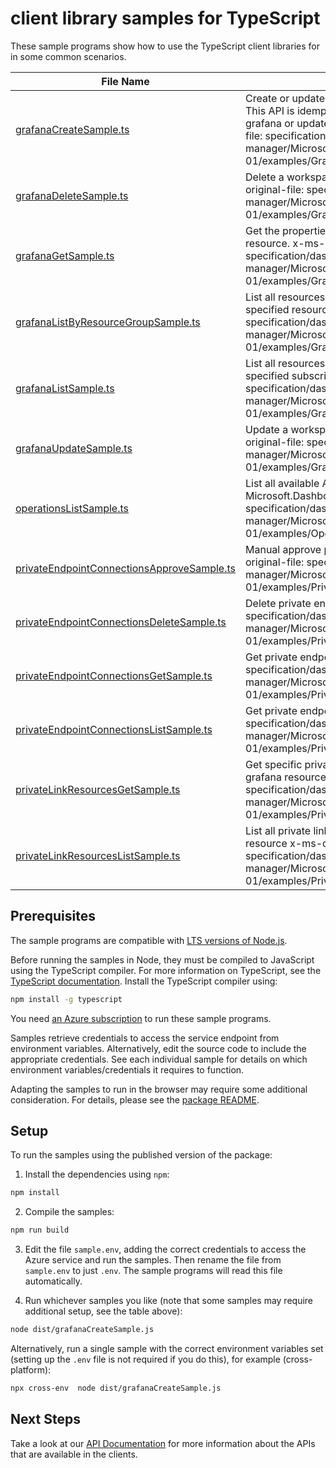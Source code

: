 # client library samples for TypeScript

These sample programs show how to use the TypeScript client libraries for in some common scenarios.

| **File Name**                                                                         | **Description**                                                                                                                                                                                                                                                                   |
| ------------------------------------------------------------------------------------- | --------------------------------------------------------------------------------------------------------------------------------------------------------------------------------------------------------------------------------------------------------------------------------- |
| [grafanaCreateSample.ts][grafanacreatesample]                                         | Create or update a workspace for Grafana resource. This API is idempotent, so user can either create a new grafana or update an existing grafana. x-ms-original-file: specification/dashboard/resource-manager/Microsoft.Dashboard/stable/2022-08-01/examples/Grafana_Create.json |
| [grafanaDeleteSample.ts][grafanadeletesample]                                         | Delete a workspace for Grafana resource. x-ms-original-file: specification/dashboard/resource-manager/Microsoft.Dashboard/stable/2022-08-01/examples/Grafana_Delete.json                                                                                                          |
| [grafanaGetSample.ts][grafanagetsample]                                               | Get the properties of a specific workspace for Grafana resource. x-ms-original-file: specification/dashboard/resource-manager/Microsoft.Dashboard/stable/2022-08-01/examples/Grafana_Get.json                                                                                     |
| [grafanaListByResourceGroupSample.ts][grafanalistbyresourcegroupsample]               | List all resources of workspaces for Grafana under the specified resource group. x-ms-original-file: specification/dashboard/resource-manager/Microsoft.Dashboard/stable/2022-08-01/examples/Grafana_ListByResourceGroup.json                                                     |
| [grafanaListSample.ts][grafanalistsample]                                             | List all resources of workspaces for Grafana under the specified subscription. x-ms-original-file: specification/dashboard/resource-manager/Microsoft.Dashboard/stable/2022-08-01/examples/Grafana_List.json                                                                      |
| [grafanaUpdateSample.ts][grafanaupdatesample]                                         | Update a workspace for Grafana resource. x-ms-original-file: specification/dashboard/resource-manager/Microsoft.Dashboard/stable/2022-08-01/examples/Grafana_Update.json                                                                                                          |
| [operationsListSample.ts][operationslistsample]                                       | List all available API operations provided by Microsoft.Dashboard. x-ms-original-file: specification/dashboard/resource-manager/Microsoft.Dashboard/stable/2022-08-01/examples/Operations_List.json                                                                               |
| [privateEndpointConnectionsApproveSample.ts][privateendpointconnectionsapprovesample] | Manual approve private endpoint connection x-ms-original-file: specification/dashboard/resource-manager/Microsoft.Dashboard/stable/2022-08-01/examples/PrivateEndpointConnections_Approve.json                                                                                    |
| [privateEndpointConnectionsDeleteSample.ts][privateendpointconnectionsdeletesample]   | Delete private endpoint connection x-ms-original-file: specification/dashboard/resource-manager/Microsoft.Dashboard/stable/2022-08-01/examples/PrivateEndpointConnections_Delete.json                                                                                             |
| [privateEndpointConnectionsGetSample.ts][privateendpointconnectionsgetsample]         | Get private endpoint connections. x-ms-original-file: specification/dashboard/resource-manager/Microsoft.Dashboard/stable/2022-08-01/examples/PrivateEndpointConnections_Get.json                                                                                                 |
| [privateEndpointConnectionsListSample.ts][privateendpointconnectionslistsample]       | Get private endpoint connection x-ms-original-file: specification/dashboard/resource-manager/Microsoft.Dashboard/stable/2022-08-01/examples/PrivateEndpointConnections_List.json                                                                                                  |
| [privateLinkResourcesGetSample.ts][privatelinkresourcesgetsample]                     | Get specific private link resource information for this grafana resource x-ms-original-file: specification/dashboard/resource-manager/Microsoft.Dashboard/stable/2022-08-01/examples/PrivateLinkResources_Get.json                                                                |
| [privateLinkResourcesListSample.ts][privatelinkresourceslistsample]                   | List all private link resources information for this grafana resource x-ms-original-file: specification/dashboard/resource-manager/Microsoft.Dashboard/stable/2022-08-01/examples/PrivateLinkResources_List.json                                                                  |

## Prerequisites

The sample programs are compatible with [LTS versions of Node.js](https://github.com/nodejs/release#release-schedule).

Before running the samples in Node, they must be compiled to JavaScript using the TypeScript compiler. For more information on TypeScript, see the [TypeScript documentation][typescript]. Install the TypeScript compiler using:

```bash
npm install -g typescript
```

You need [an Azure subscription][freesub] to run these sample programs.

Samples retrieve credentials to access the service endpoint from environment variables. Alternatively, edit the source code to include the appropriate credentials. See each individual sample for details on which environment variables/credentials it requires to function.

Adapting the samples to run in the browser may require some additional consideration. For details, please see the [package README][package].

## Setup

To run the samples using the published version of the package:

1. Install the dependencies using `npm`:

```bash
npm install
```

2. Compile the samples:

```bash
npm run build
```

3. Edit the file `sample.env`, adding the correct credentials to access the Azure service and run the samples. Then rename the file from `sample.env` to just `.env`. The sample programs will read this file automatically.

4. Run whichever samples you like (note that some samples may require additional setup, see the table above):

```bash
node dist/grafanaCreateSample.js
```

Alternatively, run a single sample with the correct environment variables set (setting up the `.env` file is not required if you do this), for example (cross-platform):

```bash
npx cross-env  node dist/grafanaCreateSample.js
```

## Next Steps

Take a look at our [API Documentation][apiref] for more information about the APIs that are available in the clients.

[grafanacreatesample]: https://github.com/Azure/azure-sdk-for-js/blob/main/sdk/dashboard/arm-dashboard/samples/v1/typescript/src/grafanaCreateSample.ts
[grafanadeletesample]: https://github.com/Azure/azure-sdk-for-js/blob/main/sdk/dashboard/arm-dashboard/samples/v1/typescript/src/grafanaDeleteSample.ts
[grafanagetsample]: https://github.com/Azure/azure-sdk-for-js/blob/main/sdk/dashboard/arm-dashboard/samples/v1/typescript/src/grafanaGetSample.ts
[grafanalistbyresourcegroupsample]: https://github.com/Azure/azure-sdk-for-js/blob/main/sdk/dashboard/arm-dashboard/samples/v1/typescript/src/grafanaListByResourceGroupSample.ts
[grafanalistsample]: https://github.com/Azure/azure-sdk-for-js/blob/main/sdk/dashboard/arm-dashboard/samples/v1/typescript/src/grafanaListSample.ts
[grafanaupdatesample]: https://github.com/Azure/azure-sdk-for-js/blob/main/sdk/dashboard/arm-dashboard/samples/v1/typescript/src/grafanaUpdateSample.ts
[operationslistsample]: https://github.com/Azure/azure-sdk-for-js/blob/main/sdk/dashboard/arm-dashboard/samples/v1/typescript/src/operationsListSample.ts
[privateendpointconnectionsapprovesample]: https://github.com/Azure/azure-sdk-for-js/blob/main/sdk/dashboard/arm-dashboard/samples/v1/typescript/src/privateEndpointConnectionsApproveSample.ts
[privateendpointconnectionsdeletesample]: https://github.com/Azure/azure-sdk-for-js/blob/main/sdk/dashboard/arm-dashboard/samples/v1/typescript/src/privateEndpointConnectionsDeleteSample.ts
[privateendpointconnectionsgetsample]: https://github.com/Azure/azure-sdk-for-js/blob/main/sdk/dashboard/arm-dashboard/samples/v1/typescript/src/privateEndpointConnectionsGetSample.ts
[privateendpointconnectionslistsample]: https://github.com/Azure/azure-sdk-for-js/blob/main/sdk/dashboard/arm-dashboard/samples/v1/typescript/src/privateEndpointConnectionsListSample.ts
[privatelinkresourcesgetsample]: https://github.com/Azure/azure-sdk-for-js/blob/main/sdk/dashboard/arm-dashboard/samples/v1/typescript/src/privateLinkResourcesGetSample.ts
[privatelinkresourceslistsample]: https://github.com/Azure/azure-sdk-for-js/blob/main/sdk/dashboard/arm-dashboard/samples/v1/typescript/src/privateLinkResourcesListSample.ts
[apiref]: https://docs.microsoft.com/javascript/api/@azure/arm-dashboard?view=azure-node-preview
[freesub]: https://azure.microsoft.com/free/
[package]: https://github.com/Azure/azure-sdk-for-js/tree/main/sdk/dashboard/arm-dashboard/README.md
[typescript]: https://www.typescriptlang.org/docs/home.html
